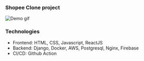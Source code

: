 ### Shopee Clone project

![Demo gif](demo.gif)

### Technologies
- Frontend: HTML, CSS, Javascript, ReactJS
- Backend: Django, Docker, AWS, Postgresql, Nginx, Firebase
- CI/CD: Github Action
